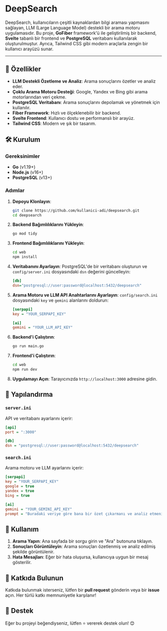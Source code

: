 # DeepSearch

DeepSearch, kullanıcıların çeşitli kaynaklardan bilgi araması yapmasını sağlayan, LLM (Large Language Model) destekli bir arama motoru uygulamasıdır. Bu proje, **GoFiber** framework'ü ile geliştirilmiş bir backend, **Svelte** tabanlı bir frontend ve **PostgreSQL** veritabanı kullanılarak oluşturulmuştur. Ayrıca, Tailwind CSS gibi modern araçlarla zengin bir kullanıcı arayüzü sunar.

---

## 🚀 Özellikler

- **LLM Destekli Özetleme ve Analiz**: Arama sonuçlarını özetler ve analiz eder.
- **Çoklu Arama Motoru Desteği**: Google, Yandex ve Bing gibi arama motorlarından veri çekme.
- **PostgreSQL Veritabanı**: Arama sonuçlarını depolamak ve yönetmek için kullanılır.
- **Fiber Framework**: Hızlı ve ölçeklenebilir bir backend.
- **Svelte Frontend**: Kullanıcı dostu ve performanslı bir arayüz.
- **Tailwind CSS**: Modern ve şık bir tasarım.



## 🛠️ Kurulum

### Gereksinimler

- **Go** (v1.19+)
- **Node.js** (v16+)
- **PostgreSQL** (v13+)

### Adımlar

1. **Depoyu Klonlayın**:
   ```bash
   git clone https://github.com/kullanici-adi/deepsearch.git
   cd deepsearch
   ```

2. **Backend Bağımlılıklarını Yükleyin**:
   ```bash
   go mod tidy
   ```

3. **Frontend Bağımlılıklarını Yükleyin**:
   ```bash
   cd web
   npm install
   ```

4. **Veritabanını Ayarlayın**:
   PostgreSQL'de bir veritabanı oluşturun ve `config/server.ini` dosyasındaki `dsn` değerini güncelleyin:
   ```ini
   [db]
   dsn="postgresql://user:password@localhost:5432/deepsearch"
   ```

5. **Arama Motoru ve LLM API Anahtarlarını Ayarlayın**:
   `config/search.ini` dosyasındaki `key` ve `gemini` alanlarını doldurun:
   ```ini
   [serpapi]
   key = "YOUR_SERPAPI_KEY"

   [ai]
   gemini = "YOUR_LLM_API_KEY"
   ```

6. **Backend'i Çalıştırın**:
   ```bash
   go run main.go
   ```

7. **Frontend'i Çalıştırın**:
   ```bash
   cd web
   npm run dev
   ```

8. **Uygulamayı Açın**:
   Tarayıcınızda `http://localhost:3000` adresine gidin.


## 🔧 Yapılandırma

### `server.ini`
API ve veritabanı ayarlarını içerir:
```ini
[api]
port = ":3000"

[db]
dsn = "postgresql://user:password@localhost:5432/deepsearch"
```

### `search.ini`
Arama motoru ve LLM ayarlarını içerir:
```ini
[serpapi]
key = "YOUR_SERPAPI_KEY"
google = true
yandex = true
bing = true

[ai]
gemini = "YOUR_GEMINI_API_KEY"
prompt = "Buradaki veriye göre bana bir özet çıkarmanı ve analiz etmeni..."
```


## 📜 Kullanım

1. **Arama Yapın**: Ana sayfada bir sorgu girin ve "Ara" butonuna tıklayın.
2. **Sonuçları Görüntüleyin**: Arama sonuçları özetlenmiş ve analiz edilmiş şekilde görüntülenir.
3. **Hata Mesajları**: Eğer bir hata oluşursa, kullanıcıya uygun bir mesaj gösterilir.


## 🤝 Katkıda Bulunun

Katkıda bulunmak isterseniz, lütfen bir **pull request** gönderin veya bir **issue** açın. Her türlü katkı memnuniyetle karşılanır!


## 🌟 Destek

Eğer bu projeyi beğendiyseniz, lütfen ⭐ vererek destek olun! 😊